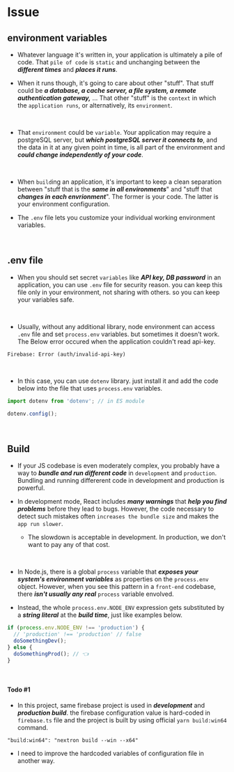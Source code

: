 # Issue

## environment variables

- Whatever language it's written in, your application is ultimately a pile of code. That `pile of code` is `static` and unchanging between the _**different times**_ and _**places it runs**_.

- When it runs though, it's going to care about other "stuff". That stuff could be _**a database, a cache server, a file system, a remote authentication gateway,**_ ... That other "stuff" is the `context` in which the `application runs`, or alternatively, its `environment`.

&nbsp;

- That `environment` could be `variable`. Your application may require a postgreSQL server, but _**which postgreSQL server it connects to**_, and the data in it at any given point in time, is all part of the environment and _**could change independently of your code**_.

&nbsp;

- When `build`ing an application, it's important to keep a clean separation between "stuff that is the _**same in all environments**_" and "stuff that _**changes in each envrionment**_". The former is your code. The latter is your environment configuration.

- The `.env` file lets you customize your individual working environment variables.

&nbsp;

## .env file

- When you should set secret `variables` like _**API key, DB password**_ in an application, you can use `.env` file for security reason. you can keep this file only in your environment, not sharing with others. so you can keep your variables safe.

&nbsp;

- Usually, without any additional library, node environment can access `.env` file and set `process.env` variables. but sometimes it doesn't work. The Below error occured when the application couldn't read api-key.

```
Firebase: Error (auth/invalid-api-key)
```

&nbsp;

- In this case, you can use `dotenv` library. just install it and add the code below into the file that uses `process.env` variables.

```javascript
import dotenv from 'dotenv'; // in ES module

dotenv.config();
```

&nbsp;

## Build

- If your JS codebase is even moderately complex, you probably have a way to _**bundle and run different code**_ in `development` and `production`. Bundling and running differerent code in development and production is powerful.

- In development mode, React includes _**many warnings**_ that _**help you find problems**_ before they lead to bugs. However, the code necessary to detect such mistakes often `increases the bundle size` and makes the `app run slower`.

  - The slowdown is acceptable in development. In production, we don't want to pay any of that cost.

&nbsp;

- In Node.js, there is a global `process` variable that _**exposes your system's environment variables**_ as properties on the `process.env` object. However, when you see this pattern in a `front-end` codebase, there _**isn't usually any real**_ `process` variable envolved.

- Instead, the whole `process.env.NODE_ENV` expression gets substituted by a _**string literal**_ at the _**build time**_, just like examples below.

```javascript
if (process.env.NODE_ENV !== 'production') {
  // 'production' !== 'production' // false
  doSomethingDev();
} else {
  doSomethingProd(); // 👈
}
```

&nbsp;

#### Todo #1

- In this project, same firebase project is used in _**development**_ and _**production build**_. the firebase configuration value is hard-coded in `firebase.ts` file and the project is built by using official `yarn build:win64` command.

```
"build:win64": "nextron build --win --x64"
```

- I need to improve the hardcoded variables of configuration file in another way.
